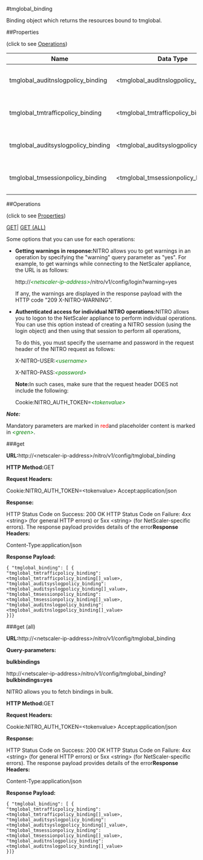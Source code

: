 #tmglobal_binding

Binding object which returns the resources bound to tmglobal.


##Properties 
<span>(click to see [Operations](#opera))</span>


<table><thead><tr><th>Name</th><th>Data Type</th><th>Permissions</th><th>Description</th></tr></thead><tbody><tr><td>tmglobal_auditnslogpolicy_binding</td><td>&lt;tmglobal_auditnslogpolicy_binding[]></td><td>Read-only</td><td>auditnslogpolicy that can be bound to tmglobal.</td></tr><tr><td>tmglobal_tmtrafficpolicy_binding</td><td>&lt;tmglobal_tmtrafficpolicy_binding[]></td><td>Read-only</td><td>tmtrafficpolicy that can be bound to tmglobal.</td></tr><tr><td>tmglobal_auditsyslogpolicy_binding</td><td>&lt;tmglobal_auditsyslogpolicy_binding[]></td><td>Read-only</td><td>auditsyslogpolicy that can be bound to tmglobal.</td></tr><tr><td>tmglobal_tmsessionpolicy_binding</td><td>&lt;tmglobal_tmsessionpolicy_binding[]></td><td>Read-only</td><td>tmsessionpolicy that can be bound to tmglobal.</td></tr></tbody></table>
##Operations 
<span>(click to see [Properties](#prope))</span>


[GET]()| [GET (ALL)](#ge)


Some options that you can use for each operations:
<ul><li><p><b>Getting warnings in response:</b>NITRO allows you to get warnings in an operation by specifying the "warning" query parameter as "yes". For example, to get warnings while connecting to the NetScaler appliance, the URL is as follows:</p><p>http://<span style="color:green;font-style:italic;">&lt;netscaler-ip-address&gt;</span>/nitro/v1/config/login?warning=yes</p><p>If any, the warnings are displayed in the response payload with the HTTP code "209 X-NITRO-WARNING".</p></li><li><p><b>Authenticated access for individual NITRO operations:</b>NITRO allows you to logon to the NetScaler appliance to perform individual operations. You can use this option instead of creating a NITRO session (using the login object) and then using that session to perform all operations,</p><p>To do this, you must specify the username and password in the request header of the NITRO request as follows:</p><p>X-NITRO-USER:<span style="color:green;font-style:italic;">&lt;username&gt;</span></p><p>X-NITRO-PASS:<span style="color:green;font-style:italic;">&lt;password&gt;</span></p><p><b>Note:</b>In such cases, make sure that the request header DOES not include the following:</p><p>Cookie:NITRO_AUTH_TOKEN=<span style="color:green;font-style:italic;">&lt;tokenvalue&gt;</span></p></li></ul>



***Note:*** 
Mandatory parameters are marked in <span style="color:#FF0000;">red</span>and placeholder content is marked in <span style="color:green;font-style:italic">&lt;green&gt;</span>.

###get



<b>URL:</b>http://&lt;netscaler-ip-address&gt;/nitro/v1/config/tmglobal_binding
<b>HTTP Method:</b>GET
<b>Request Headers:</b>

Cookie:NITRO_AUTH_TOKEN=&lt;tokenvalue&gt;Accept:application/json

<b>Response:</b>
HTTP Status Code on Success: 200 OKHTTP Status Code on Failure: 4xx &lt;string&gt; (for general HTTP errors) or 5xx &lt;string&gt; (for NetScaler-specific errors). The response payload provides details of the error<b>Response Headers:</b>

Content-Type:application/json

<b>Response Payload: </b>```{ "tmglobal_binding": [ {"tmglobal_tmtrafficpolicy_binding":<tmglobal_tmtrafficpolicy_binding[]_value>,"tmglobal_auditsyslogpolicy_binding":<tmglobal_auditsyslogpolicy_binding[]_value>,"tmglobal_tmsessionpolicy_binding":<tmglobal_tmsessionpolicy_binding[]_value>,"tmglobal_auditnslogpolicy_binding":<tmglobal_auditnslogpolicy_binding[]_value>}]}```



###get (all)



<b>URL:</b>http://&lt;netscaler-ip-address&gt;/nitro/v1/config/tmglobal_binding
<b>Query-parameters:</b>
<b>bulkbindings</b>
http://&lt;netscaler-ip-address&gt;/nitro/v1/config/tmglobal_binding?<b>bulkbindings=yes</b>
NITRO allows you to fetch bindings in bulk.



<b>HTTP Method:</b>GET
<b>Request Headers:</b>

Cookie:NITRO_AUTH_TOKEN=&lt;tokenvalue&gt;Accept:application/json

<b>Response:</b>
HTTP Status Code on Success: 200 OKHTTP Status Code on Failure: 4xx &lt;string&gt; (for general HTTP errors) or 5xx &lt;string&gt; (for NetScaler-specific errors). The response payload provides details of the error<b>Response Headers:</b>

Content-Type:application/json

<b>Response Payload: </b>```{ "tmglobal_binding": [ {"tmglobal_tmtrafficpolicy_binding":<tmglobal_tmtrafficpolicy_binding[]_value>,"tmglobal_auditsyslogpolicy_binding":<tmglobal_auditsyslogpolicy_binding[]_value>,"tmglobal_tmsessionpolicy_binding":<tmglobal_tmsessionpolicy_binding[]_value>,"tmglobal_auditnslogpolicy_binding":<tmglobal_auditnslogpolicy_binding[]_value>}]}```



